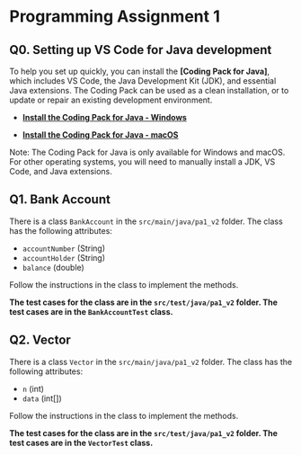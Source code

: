 
# Programming Assignment 1 

## Q0. Setting up VS Code for Java development

To help you set up quickly, you can install the **[Coding Pack for Java]**, which includes VS Code, the Java Development Kit (JDK), and essential Java extensions. The Coding Pack can be used as a clean installation, or to update or repair an existing development environment.

* **[Install the Coding Pack for Java - Windows](https://aka.ms/vscode-java-installer-win)**

* **[Install the Coding Pack for Java - macOS](https://aka.ms/vscode-java-installer-mac)**

Note: The Coding Pack for Java is only available for Windows and macOS. For other operating systems, you will need to manually install a JDK, VS Code, and Java extensions.

## Q1. Bank Account

There is a class `BankAccount` in the `src/main/java/pa1_v2` folder. The class has the following attributes:

- `accountNumber` (String)
- `accountHolder` (String)
- `balance` (double)

Follow the instructions in the class to implement the methods.

**The test cases for the class are in the `src/test/java/pa1_v2` folder. The test cases are in the `BankAccountTest` class.**

## Q2. Vector

There is a class `Vector` in the `src/main/java/pa1_v2` folder. The class has the following attributes:

- `n` (int)
- `data` (int[])

Follow the instructions in the class to implement the methods.

**The test cases for the class are in the `src/test/java/pa1_v2` folder. The test cases are in the `VectorTest` class.**